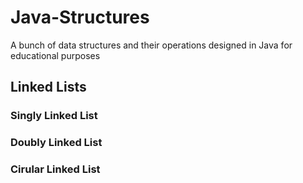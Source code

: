 # Java-Structures
A bunch of data structures and their operations designed in Java for educational purposes

## Linked Lists

### Singly Linked List

### Doubly Linked List

### Cirular Linked List
